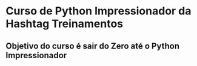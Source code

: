 # Curso de Python Impressionador da Hashtag Treinamentos

## Objetivo do curso é sair do Zero até o Python Impressionador
